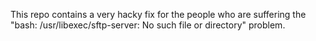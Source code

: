 This repo contains a very hacky fix for the people who are suffering the "bash: /usr/libexec/sftp-server: No such file or directory" problem.
